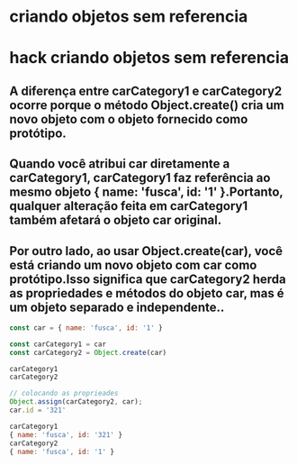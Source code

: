 # criando objetos sem referencia
# hack criando objetos sem referencia

## A diferença entre carCategory1 e carCategory2 ocorre porque o método Object.create() cria um novo objeto com o objeto fornecido como protótipo.

## Quando você atribui car diretamente a carCategory1, carCategory1 faz referência ao mesmo objeto { name: 'fusca', id: '1' }.Portanto, qualquer alteração feita em carCategory1 também afetará o objeto car original.

## Por outro lado, ao usar Object.create(car), você está criando um novo objeto com car como protótipo.Isso significa que carCategory2 herda as propriedades e métodos do objeto car, mas é um objeto separado e independente..

```javascript
const car = { name: 'fusca', id: '1' }

const carCategory1 = car
const carCategory2 = Object.create(car)

carCategory1
carCategory2

// colocando as proprieades
Object.assign(carCategory2, car);
car.id = '321'

carCategory1
{ name: 'fusca', id: '321' }
carCategory2
{ name: 'fusca', id: '1' }
```